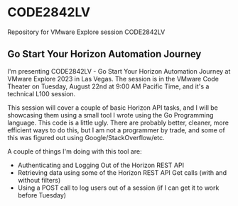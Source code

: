 # CODE2842LV
 Repository for VMware Explore session CODE2842LV

## Go Start Your Horizon Automation Journey
I'm presenting CODE2842LV - Go Start Your Horizon Automation Journey at VMware Explore 2023 in Las Vegas.  The session is in the VMware Code Theater on Tuesday, August 22nd at 9:00 AM Pacific Time, and it's a technical L100 session.

This session will cover a couple of basic Horizon API tasks, and I will be showcasing them using a small tool I wrote using the Go Programming language.  This code is a little ugly. There are probably better, cleaner, more efficient ways to do this, but I am not a programmer by trade, and some of this was figured out using Google/StackOverflow/etc.

A couple of things I'm doing with this tool are:
* Authenticating and Logging Out of the Horizon REST API
* Retrieving data using some of the Horizon REST API Get calls (with and without filters)
* Using a POST call to log users out of a session (if I can get it to work before Tuesday)